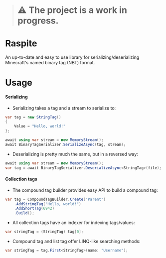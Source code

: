 > # ⚠️ The project is a work in progress.

# Raspite
An up-to-date and easy to use library for serializing/deserializing Minecraft's named binary tag (NBT) format.

# Usage

#### Serializing
* Serializing takes a tag and a stream to serialize to:
```cs
var tag = new StringTag()
{
    Value = "Hello, world!"
};

await using var stream = new MemoryStream();
await BinaryTagSerializer.SerializeAsync(tag, stream);
```

* Deserializing is pretty much the same, but in a reversed way:
```cs
await using var stream = new MemoryStream();
var tag = await BinaryTagSerializer.DeserializeAsync<StringTag>(file);
```

#### Collection tags

* The compound tag builder provides easy API to build a compound tag:
```cs
var tag = CompoundTagBuilder.Create("Parent")
    .AddStringTag("Hello, world!")
    .AddShortTag(6942)
    .Build();
```

* All collection tags have an indexer for indexing tags/values:
```cs
var stringTag = (StringTag) tag[0];
```

* Compound tag and list tag offer LINQ-like searching methods:
```cs
var stringTag = tag.First<StringTag>(name: "Username");
```